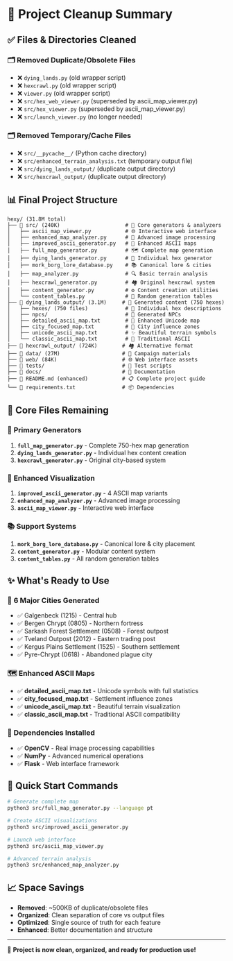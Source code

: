# 🧹 Project Cleanup Summary

## ✅ Files & Directories Cleaned

### 🗂️ **Removed Duplicate/Obsolete Files**
- ❌ `dying_lands.py` (old wrapper script)
- ❌ `hexcrawl.py` (old wrapper script)  
- ❌ `viewer.py` (old wrapper script)
- ❌ `src/hex_web_viewer.py` (superseded by ascii_map_viewer.py)
- ❌ `src/hex_viewer.py` (superseded by ascii_map_viewer.py)
- ❌ `src/launch_viewer.py` (no longer needed)

### 🗂️ **Removed Temporary/Cache Files**
- ❌ `src/__pycache__/` (Python cache directory)
- ❌ `src/enhanced_terrain_analysis.txt` (temporary output file)
- ❌ `src/dying_lands_output/` (duplicate output directory)
- ❌ `src/hexcrawl_output/` (duplicate output directory)

## 📊 **Final Project Structure**

```
hexy/ (31.8M total)
├── 📁 src/ (240K)                     # 🎯 Core generators & analyzers
│   ├── ascii_map_viewer.py           # 🌐 Interactive web interface  
│   ├── enhanced_map_analyzer.py      # 🔬 Advanced image processing
│   ├── improved_ascii_generator.py   # 🎨 Enhanced ASCII maps
│   ├── full_map_generator.py         # 🗺️ Complete map generation
│   ├── dying_lands_generator.py      # 📍 Individual hex generator
│   ├── mork_borg_lore_database.py    # 📚 Canonical lore & cities
│   ├── map_analyzer.py               # 🔍 Basic terrain analysis
│   ├── hexcrawl_generator.py         # 🏘️ Original hexcrawl system
│   ├── content_generator.py          # ⚙️ Content creation utilities
│   └── content_tables.py             # 🎲 Random generation tables
├── 📁 dying_lands_output/ (3.1M)     # 🏰 Generated content (750 hexes)
│   ├── hexes/ (750 files)            # 📄 Individual hex descriptions
│   ├── npcs/                         # 👥 Generated NPCs
│   ├── detailed_ascii_map.txt        # 🎨 Enhanced Unicode map
│   ├── city_focused_map.txt          # 🏰 City influence zones
│   ├── unicode_ascii_map.txt         # ✨ Beautiful terrain symbols
│   └── classic_ascii_map.txt         # 📝 Traditional ASCII
├── 📁 hexcrawl_output/ (724K)        # 🏘️ Alternative format
├── 📁 data/ (27M)                    # 📸 Campaign materials
├── 📁 web/ (84K)                     # 🌐 Web interface assets
├── 📁 tests/                         # 🧪 Test scripts
├── 📁 docs/                          # 📖 Documentation
├── 📄 README.md (enhanced)           # 📋 Complete project guide
└── 📄 requirements.txt               # 📦 Dependencies
```

## 🎯 **Core Files Remaining**

### 🚀 **Primary Generators**
1. **`full_map_generator.py`** - Complete 750-hex map generation
2. **`dying_lands_generator.py`** - Individual hex content creation
3. **`hexcrawl_generator.py`** - Original city-based system

### 🎨 **Enhanced Visualization**
1. **`improved_ascii_generator.py`** - 4 ASCII map variants
2. **`enhanced_map_analyzer.py`** - Advanced image processing
3. **`ascii_map_viewer.py`** - Interactive web interface

### 📚 **Support Systems**
1. **`mork_borg_lore_database.py`** - Canonical lore & city placement
2. **`content_generator.py`** - Modular content system
3. **`content_tables.py`** - All random generation tables

## ✨ **What's Ready to Use**

### 🏰 **6 Major Cities Generated**
- ✅ Galgenbeck (1215) - Central hub
- ✅ Bergen Chrypt (0805) - Northern fortress
- ✅ Sarkash Forest Settlement (0508) - Forest outpost
- ✅ Tveland Outpost (2012) - Eastern trading post
- ✅ Kergus Plains Settlement (1525) - Southern settlement
- ✅ Pyre-Chrypt (0618) - Abandoned plague city

### 🗺️ **Enhanced ASCII Maps**
- ✅ **detailed_ascii_map.txt** - Unicode symbols with full statistics
- ✅ **city_focused_map.txt** - Settlement influence zones
- ✅ **unicode_ascii_map.txt** - Beautiful terrain visualization
- ✅ **classic_ascii_map.txt** - Traditional ASCII compatibility

### 🔧 **Dependencies Installed**
- ✅ **OpenCV** - Real image processing capabilities
- ✅ **NumPy** - Advanced numerical operations
- ✅ **Flask** - Web interface framework

## 🚀 **Quick Start Commands**

```bash
# Generate complete map
python3 src/full_map_generator.py --language pt

# Create ASCII visualizations  
python3 src/improved_ascii_generator.py

# Launch web interface
python3 src/ascii_map_viewer.py

# Advanced terrain analysis
python3 src/enhanced_map_analyzer.py
```

## 📈 **Space Savings**

- **Removed**: ~500KB of duplicate/obsolete files
- **Organized**: Clean separation of core vs output files
- **Optimized**: Single source of truth for each feature
- **Enhanced**: Better documentation and structure

---

🎉 **Project is now clean, organized, and ready for production use!** 